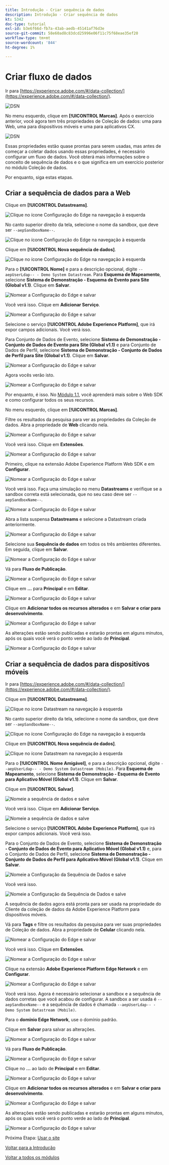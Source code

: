 ```yaml
---
title: Introdução - Criar sequência de dados
description: Introdução - Criar sequência de dados
kt: 5342
doc-type: tutorial
exl-id: b3e6f66d-fb7a-43ab-aedb-45141af76d3e
source-git-commit: 58e60ad8c83dcd25996e06f11c75f68eae35ef20
workflow-type: tm+mt
source-wordcount: '844'
ht-degree: 1%

---
```


# Criar fluxo de dados

Ir para [https://experience.adobe.com/#/data-collection/](https://experience.adobe.com/#/data-collection/).

![DSN](./images/launchprop.png)

No menu esquerdo, clique em **[!UICONTROL Marcas]**. Após o exercício anterior, você agora tem três propriedades de Coleção de dados: uma para Web, uma para dispositivos móveis e uma para aplicativos CX.

![DSN](./images/launchprop1.png)

Essas propriedades estão quase prontas para serem usadas, mas antes de começar a coletar dados usando essas propriedades, é necessário configurar um fluxo de dados. Você obterá mais informações sobre o conceito de sequência de dados e o que significa em um exercício posterior no módulo Coleção de dados.

Por enquanto, siga estas etapas.

## Criar a sequência de dados para a Web

Clique em **[!UICONTROL Datastreams]**.

![Clique no ícone Configuração do Edge na navegação à esquerda](./images/edgeconfig1a.png)

No canto superior direito da tela, selecione o nome da sandbox, que deve ser `--aepSandboxName--`.

![Clique no ícone Configuração do Edge na navegação à esquerda](./images/edgeconfig1b.png)

Clique em **[!UICONTROL Nova sequência de dados]**.

![Clique no ícone Configuração do Edge na navegação à esquerda](./images/edgeconfig1.png)

Para o **[!UICONTROL Nome]** e para a descrição opcional, digite `--aepUserLdap-- - Demo System Datastream`. Para **Esquema de Mapeamento**, selecione **Sistema de Demonstração - Esquema de Evento para Site (Global v1.1)**. Clique em **Salvar**.

![Nomear a Configuração do Edge e salvar](./images/edgeconfig2.png)

Você verá isso. Clique em **Adicionar Serviço**.

![Nomear a Configuração do Edge e salvar](./images/edgeconfig3.png)

Selecione o serviço **[!UICONTROL Adobe Experience Platform]**, que irá expor campos adicionais. Você verá isso.

Para Conjunto de Dados de Evento, selecione **Sistema de Demonstração - Conjunto de Dados de Evento para Site (Global v1.1)** e para Conjunto de Dados de Perfil, selecione **Sistema de Demonstração - Conjunto de Dados de Perfil para Site (Global v1.1)**. Clique em **Salvar**.

![Nomear a Configuração do Edge e salvar](./images/edgeconfig4.png)

Agora vocês verão isto.

![Nomear a Configuração do Edge e salvar](./images/edgeconfig5.png)

Por enquanto, é isso. No [Módulo 1.1](./../../../modules/datacollection/module1.1/data-ingestion-launch-web-sdk.md), você aprenderá mais sobre o Web SDK e como configurar todos os seus recursos.

No menu esquerdo, clique em **[!UICONTROL Marcas]**.

Filtre os resultados da pesquisa para ver as propriedades da Coleção de dados. Abra a propriedade de **Web** clicando nela.

![Nomear a Configuração do Edge e salvar](./images/edgeconfig10a.png)

Você verá isso. Clique em **Extensões**.

![Nomear a Configuração do Edge e salvar](./images/edgeconfig11.png)

Primeiro, clique na extensão Adobe Experience Platform Web SDK e em **Configurar**.

![Nomear a Configuração do Edge e salvar](./images/edgeconfig12.png)

Você verá isso. Faça uma simulação no menu **Datastreams** e verifique se a sandbox correta está selecionada, que no seu caso deve ser `--aepSandboxName--`.

![Nomear a Configuração do Edge e salvar](./images/edgeconfig12a.png)

Abra a lista suspensa **Datastreams** e selecione a Datastream criada anteriormente.

![Nomear a Configuração do Edge e salvar](./images/edgeconfig13.png)

Selecione sua **Sequência de dados** em todos os três ambientes diferentes. Em seguida, clique em **Salvar**.

![Nomear a Configuração do Edge e salvar](./images/edgeconfig14.png)

Vá para **Fluxo de Publicação**.

![Nomear a Configuração do Edge e salvar](./images/edgeconfig15.png)

Clique em **...** para **Principal** e em **Editar**.

![Nomear a Configuração do Edge e salvar](./images/edgeconfig16.png)

Clique em **Adicionar todos os recursos alterados** e em **Salvar e criar para desenvolvimento**.

![Nomear a Configuração do Edge e salvar](./images/edgeconfig17.png)

As alterações estão sendo publicadas e estarão prontas em alguns minutos, após os quais você verá o ponto verde ao lado de **Principal**.

![Nomear a Configuração do Edge e salvar](./images/edgeconfig17a.png)

## Criar a sequência de dados para dispositivos móveis

Ir para [https://experience.adobe.com/#/data-collection/](https://experience.adobe.com/#/data-collection/).

Clique em **[!UICONTROL Datastreams]**.

![Clique no ícone Datastream na navegação à esquerda](./images/edgeconfig1a.png)

No canto superior direito da tela, selecione o nome da sandbox, que deve ser `--aepSandboxName--`.

![Clique no ícone Configuração do Edge na navegação à esquerda](./images/edgeconfig1b.png)

Clique em **[!UICONTROL Nova sequência de dados]**.

![Clique no ícone Datastream na navegação à esquerda](./images/edgeconfig1.png)

Para o **[!UICONTROL Nome Amigável]**, e para a descrição opcional, digite `--aepUserLdap-- - Demo System Datastream (Mobile)`. Para **Esquema de Mapeamento**, selecione **Sistema de Demonstração - Esquema de Evento para Aplicativo Móvel (Global v1.1)**. Clique em **Salvar**.

Clique em **[!UICONTROL Salvar]**.

![Nomeie a sequência de dados e salve](./images/edgeconfig2m.png)

Você verá isso. Clique em **Adicionar Serviço**.

![Nomeie a sequência de dados e salve](./images/edgeconfig3m.png)

Selecione o serviço **[!UICONTROL Adobe Experience Platform]**, que irá expor campos adicionais. Você verá isso.

Para o Conjunto de Dados de Evento, selecione **Sistema de Demonstração - Conjunto de Dados de Evento para Aplicativo Móvel (Global v1.1)** e, para o Conjunto de Dados de Perfil, selecione **Sistema de Demonstração - Conjunto de Dados de Perfil para Aplicativo Móvel (Global v1.1)**. Clique em **Salvar**.

![Nomeie a Configuração da Sequência de Dados e salve](./images/edgeconfig4m.png)

Você verá isso.

![Nomeie a Configuração da Sequência de Dados e salve](./images/edgeconfig5m.png)

A sequência de dados agora está pronta para ser usada na propriedade do Cliente da coleção de dados da Adobe Experience Platform para dispositivos móveis.

Vá para **Tags** e filtre os resultados da pesquisa para ver suas propriedades de Coleção de dados. Abra a propriedade de **Celular** clicando nela.

![Nomear a Configuração do Edge e salvar](./images/edgeconfig10am.png)

Você verá isso. Clique em **Extensões**.

![Nomear a Configuração do Edge e salvar](./images/edgeconfig11m.png)

Clique na extensão **Adobe Experience Platform Edge Network** e em **Configurar**.

![Nomear a Configuração do Edge e salvar](./images/edgeconfig12m.png)

Você verá isso. Agora é necessário selecionar a sandbox e a sequência de dados corretas que você acabou de configurar. A sandbox a ser usada é `--aepSandboxName--` e a sequência de dados é chamada `--aepUserLdap-- - Demo System Datastream (Mobile)`.

Para o **domínio Edge Network**, use o domínio padrão.

Clique em **Salvar** para salvar as alterações.

![Nomear a Configuração do Edge e salvar](./images/edgeconfig13m.png)

Vá para **Fluxo de Publicação**.

![Nomear a Configuração do Edge e salvar](./images/edgeconfig15m.png)

Clique no **...** ao lado de **Principal** e em **Editar**.

![Nomear a Configuração do Edge e salvar](./images/edgeconfig16m.png)

Clique em **Adicionar todos os recursos alterados** e em **Salvar e criar para desenvolvimento**.

![Nomear a Configuração do Edge e salvar](./images/edgeconfig17m.png)

As alterações estão sendo publicadas e estarão prontas em alguns minutos, após os quais você verá o ponto verde ao lado de **Principal**.

![Nomear a Configuração do Edge e salvar](./images/edgeconfig17ma.png)

Próxima Etapa: [Usar o site](./ex4.md)

[Voltar para a Introdução](./getting-started.md)

[Voltar a todos os módulos](./../../../overview.md)
